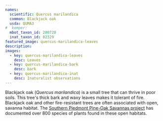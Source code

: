 ```yaml
---
names: 
  scientific: Quercus marilandica
  common: Blackjack oak
  usda: QUMA3
#  kemper: 
  mbot_taxon_id: 280720
  inat_taxon_id: 82329
featured_image: quercus-marilandica-leaves
description: 
images:  
  - key: quercus-marilandica-leaves
    desc: Leaves
  - key: quercus-marilandica-bark
    desc: bark
  - key: quercus-marilandica-inat
    desc: Inaturalist observations
---
```


Blackjack oak (*Quercus marilandica*) is a small tree that can thrive in poor soils. This tree's thick bark and waxy leaves makes it tolerant of fire. Blackjack oak and other fire-resistant trees are often associated with open, savanna habitat. The [Southern Piedmont Pine-Oak Savannas project](https://www.inaturalist.org/projects/southern-piedmont-pine-oak-savannas) has documented over 800 species of plants found in these open habitats.
